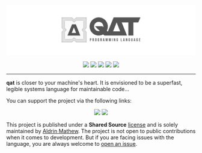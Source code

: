 ![Qat cover image](./media/cover_wide.png)

<div><center>
<a href="https://qat.dev" target="_blank" rel="noopener noreferrer"><img src="https://img.shields.io/badge/qat.dev-444444?style=for-the-badge&logoColor=white"/></a>
<a href="https://youtube.com/@aldrinmathew" target="_blank" rel="noopener noreferrer"><img src="https://img.shields.io/badge/YouTube-FF0000?style=for-the-badge&logo=youtube&logoColor=white"/></a>
<a href="https://discord.gg/CNW3Uvptvd" target="_blank" rel="noopener noreferrer"><img src="https://img.shields.io/badge/Discord-7289DA?style=for-the-badge&logo=discord&logoColor=white"/></a>
<a href="https://reddit.com/r/qatlang" target="_blank" rel="noopener noreferrer"><img src="https://img.shields.io/badge/Reddit-FF4500?style=for-the-badge&logo=reddit&logoColor=white"/></a>
<a href="https://github.com/AldrinMathew" target="_blank" rel="noopener noreferrer"><img src="https://img.shields.io/badge/Profile-000000?style=for-the-badge&logo=github&logoColor=white"/></a>
<hr>
</div>

**qat** is closer to your machine's heart. It is envisioned to be a superfast, legible systems language for maintainable code...

You can support the project via the following links:

<div><center>
<a href="https://ko-fi.com/aldrinmathew" target="_blank" rel="noopener noreferrer"><img src="https://img.shields.io/badge/Ko--fi-F16061?style=for-the-badge&logo=ko-fi&logoColor=white"/></a>
<a href="https://paypal.me/aldrinsartfactory" target="_blank" rel="noopener noreferrer"><img src="https://img.shields.io/badge/PayPal-00457C?style=for-the-badge&logo=paypal&logoColor=white"/></a>
</center></div>

This project is published under a **Shared Source** [license](https://github.com/qatlang/qat/blob/main/LICENSE) and is solely maintained by <a href="https://github.com/AldrinMathew" target="_blank" rel="noopener noreferrer">Aldrin Mathew</a>. The project is not open to public contributions when it comes to development. But if you are facing issues with the language, you are always welcome to [open an issue](https://github.com/qatlang/qat/issues/new/choose).
